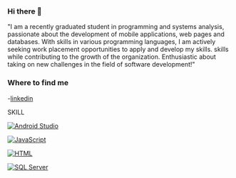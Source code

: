 ### Hi there 👋

<!--
**Pyanez94/Pyanez94** is a ✨ _special_ ✨ repository because its `README.md` (this file) appears on your GitHub profile. -->

"I am a recently graduated student in programming and systems analysis, passionate about the development of mobile applications, web pages and databases. With skills in various programming languages, I am actively seeking work placement opportunities to apply and develop my skills. skills while contributing to the growth of the organization. Enthusiastic about taking on new challenges in the field of software development!"

### Where to find me

-[linkedin](https://www.linkedin.com/in/pedro-ya%C3%B1ez-baeza)

SKILL

[![Android Studio](https://img.shields.io/badge/Android-Studio-orange?style=for-the-badge&logo=android)](https://developer.android.com/studio)

[![JavaScript](https://img.shields.io/badge/JavaScript-Programming-blue?style=for-the-badge&logo=javascript)](https://developer.mozilla.org/en-US/docs/Web/JavaScript)

[![HTML](https://img.shields.io/badge/HTML-Markup-gold?style=for-the-badge&logo=html5)](https://developer.mozilla.org/en-US/docs/Web/HTML)

[![SQL Server](https://img.shields.io/badge/SQL_Server-Database-FF7F50?style=for-the-badge&logo=microsoft-sql-server&logoColor=white)](https://www.microsoft.com/en-us/sql-server)









